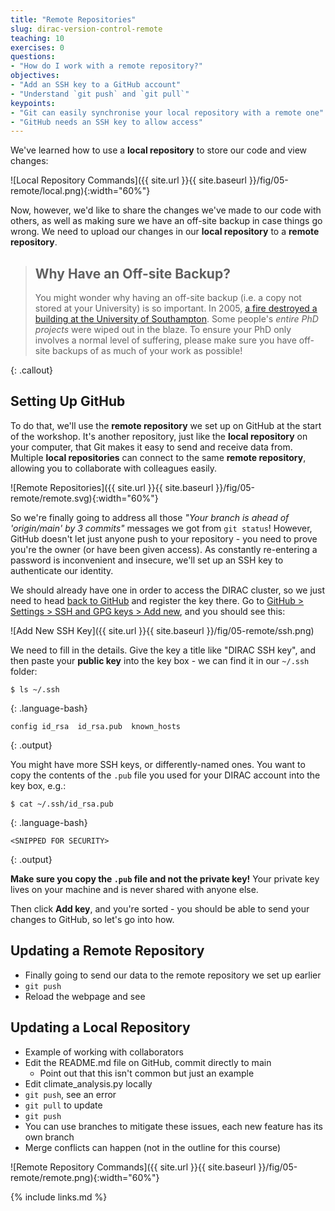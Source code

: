 ```yaml
---
title: "Remote Repositories"
slug: dirac-version-control-remote
teaching: 10
exercises: 0
questions:
- "How do I work with a remote repository?"
objectives:
- "Add an SSH key to a GitHub account"
- "Understand `git push` and `git pull`"
keypoints:
- "Git can easily synchronise your local repository with a remote one"
- "GitHub needs an SSH key to allow access"
---
```


We've learned how to use a **local repository** to store our code and view changes:

![Local Repository Commands]({{ site.url }}{{ site.baseurl }}/fig/05-remote/local.png){:width="60%"}

Now, however, we'd like to share the changes we've made to our code with others, as well as making sure we have an off-site backup in case things go wrong. We need to upload our changes in our **local repository** to a **remote repository**.

> ## Why Have an Off-site Backup?
>
> You might wonder why having an off-site backup (i.e. a copy not stored at your University) is so important. In 2005, [a fire destroyed a building at the University of Southampton](http://news.bbc.co.uk/1/hi/england/hampshire/4390048.stm). Some people's *entire PhD projects* were wiped out in the blaze. To ensure your PhD only involves a normal level of suffering, please make sure you have off-site backups of as much of your work as possible!
>
{: .callout}

## Setting Up GitHub

To do that, we'll use the **remote repository** we set up on GitHub at the start of the workshop. It's another repository, just like the **local repository** on your computer, that Git makes it easy to send and receive data from. Multiple **local repositories** can connect to the same **remote repository**, allowing you to collaborate with colleagues easily.

![Remote Repositories]({{ site.url }}{{ site.baseurl }}/fig/05-remote/remote.svg){:width="60%"}

So we're finally going to address all those *"Your branch is ahead of 'origin/main' by 3 commits"* messages we got from `git status`! However, GitHub doesn't let just anyone push to your repository - you need to prove you're the owner (or have been given access). As constantly re-entering a password is inconvenient and insecure, we'll set up an SSH key to authenticate our identity. 

We should already have one in order to access  the DIRAC cluster, so we just need to head [back to GitHub](https://github.com) and register the key there. Go to [GitHub > Settings > SSH and GPG keys > Add new](https://github.com/settings/ssh/new), and you should see this:

![Add New SSH Key]({{ site.url }}{{ site.baseurl }}/fig/05-remote/ssh.png)

We need to fill in the details. Give the key a title like "DIRAC SSH key", and then paste your **public key** into the key box - we can find it in our `~/.ssh` folder:

~~~
$ ls ~/.ssh
~~~
{: .language-bash}

~~~
config id_rsa  id_rsa.pub  known_hosts
~~~
{: .output}

You might have more SSH keys, or differently-named ones. You want to copy the contents of the `.pub` file you used for your DIRAC account into the key box, e.g.:

~~~
$ cat ~/.ssh/id_rsa.pub
~~~
{: .language-bash}

~~~
<SNIPPED FOR SECURITY>
~~~
{: .output}

**Make sure you copy the `.pub` file and not the private key!** Your private key lives on your machine and is never shared with anyone else.

Then click **Add key**, and you're sorted - you should be able to send your changes to GitHub, so let's go into how.

## Updating a Remote Repository

* Finally going to send our data to the remote repository we set up earlier
* `git push`
* Reload the webpage and see

## Updating a Local Repository

* Example of working with collaborators
* Edit the README.md file on GitHub, commit directly to main
  * Point out that this isn't common but just an example
* Edit climate_analysis.py locally
* `git push`, see an error
* `git pull` to update
* `git push`
* You can use branches to mitigate these issues, each new feature has its own branch
* Merge conflicts can happen (not in the outline for this course)

![Remote Repository Commands]({{ site.url }}{{ site.baseurl }}/fig/05-remote/remote.png){:width="60%"}

{% include links.md %}
